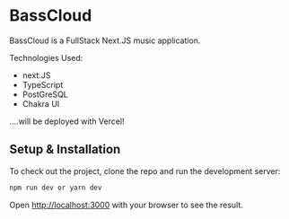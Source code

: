 # BassCloud

BassCloud is a FullStack Next.JS music application. 

Technologies Used: 

 - next.JS
 - TypeScript
 - PostGreSQL
 - Chakra UI
 
....will be deployed with Vercel!

## Setup & Installation
To check out the project, clone the repo and run the development server:

```bash
npm run dev or yarn dev
```

Open [http://localhost:3000](http://localhost:3000) with your browser to see the result.
